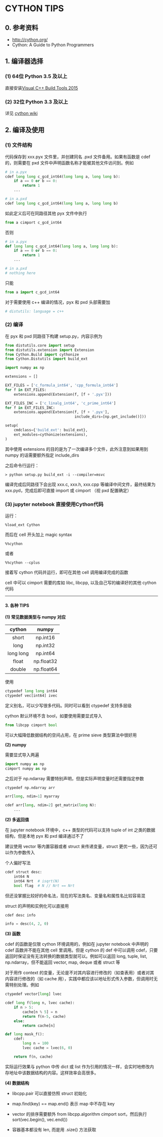 CYTHON TIPS
===============



## 0. 参考资料

- http://cython.org/
- Cython: A Guide to Python Programmers



## 1. 编译器选择

### (1) 64位 Python 3.5 及以上

直接安装[Visual C++ Build Tools 2015](http://go.microsoft.com/fwlink/?LinkId=691126)

### (2) 32位 Python 3.3 及以上

详见 [cython wiki](https://github.com/cython/cython/wiki/CythonExtensionsOnWindows)



## 2. 编译及使用

### (1) 文件结构

代码保存到 xxx.pyx 文件里，并创建同名 .pxd 文件备用。如果有函数是 cdef 的，则需要在 pxd 文件中声明函数名称才能被其他文件访问到。例如

```python
# in a.pyx
cdef long long c_gcd_int64(long long a, long long b):
    if a == 0 or b == 0:
        return 1
    ...

# in a.pxd
cdef long long c_gcd_int64(long long a, long long b)
```

如此定义后可在同路径其他 pyx 文件中执行

```python
from a cimport c_gcd_int64
```

否则

```python
# in a.pyx
def long long c_gcd_int64(long long a, long long b):
    if a == 0 or b == 0:
        return 1
    ...

# in a.pxd
# nothing here
```

只能

```python
from a import c_gcd_int64
```

对于需要使用 c++ 编译的情况，pyx 和 pxd 头部需要加

```python
# distutils: language = c++
```

### (2) 编译

在 pyx 和 pxd 同路径下构建 setup.py，内容示例为

```python
from distutils.core import setup
from distutils.extension import Extension
from Cython.Build import cythonize
from Cython.Distutils import build_ext

import numpy as np

extensions = []

EXT_FILES = ['c_formula_int64', 'cpp_formula_int64']
for f in EXT_FILES:
    extensions.append(Extension(f, [f + '.pyx']))

EXT_FILES_INC = ['c_linalg_int64', 'c_prime_int64']
for f in EXT_FILES_INC:
    extensions.append(Extension(f, [f + '.pyx'],
                                include_dirs=[np.get_include()]))

setup(
    cmdclass={'build_ext': build_ext},
    ext_modules=cythonize(extensions),
)
```

其中使用 extensions 的目的是为了一次编译多个文件，此外注意到如果用到 numpy 的话需要额外指定 include_dirs

之后命令行运行：

```shell
> python setup.py build_ext -i --compiler=msvc
```

编译完成后同路径下会出现 xxx.c, xxx.h, xxx.cpp 等编译中间文件，最终结果为 xxx.pyd，完成后即可直接 import 或 cimport （视 pxd 配置确定）

### (3) jupyter notebook 直接使用Cython代码

运行：

    %load_ext Cython

而后在 cell 开头加上 magic syntax

    %%cython

或者

    %%cython --cplus

接着写 cython 代码并运行，即可在其他 cell 调用编译完成的函数

cell 中可以 cimport 需要的库如 libc, libcpp, 以及自己写的编译好的其他 cython 代码

---

#### 3. 各种 TIPS

**(1) 常见数据类型与 numpy 对应**

|cython|numpy|
|:-:|:-:|
|short|np.int16|
|long|np.int32|
|long long|np.int64|
|float|np.float32|
|double|np.float64|

使用

```python
ctypedef long long int64
ctypedef vec[int64] ivec
```

定义别名，可以少写很多代码。同时可以看到 ctypedef 支持多层级

cython 默认环境不含 bool，如要使用需要显式导入

```python
from libcpp cimport bool
```

可以大幅降低数据结构的空间占用，在 prime sieve 类型算法中很好用

**(2) numpy**

需要显式导入两遍

```python
import numpy as np
cimport numpy as np
```

之后对于 np.ndarray 需要特别声明，但是实际声明变量时还需要指定参数

```python
ctypedef np.ndarray arr

arr[long, ndim=1] myarray

cdef arr[long, ndim=2] get_matrix(long N):
    ...
```

**(2) 多返回值**

在 jupyter notebook 环境中，c++ 类型的代码可以支持 tuple of int 之类的数据结构，但是本地 pyx 和 pxd 编译通过不了

建议使用 vector 等内置容器或者 struct 来传递变量，struct 更优一些，因为还可以作为参数传入

个人偏好写法

```python
cdef struct desc:
    int64 N
    int64 Nrt  # isqrt(N)
    bool flag  # N // Nrt == Nrt
```

但还没掌握比较好的命名法，现在的写法类名、变量名和属性名比较容易混

struct 的声明和实例化可以直接用

```python
cdef desc info

info = desc(4, 2, 0)
```

**(3) 函数**

cdef 的函数是仅限 cython 环境调用的，例如在 jupyter notebook 中声明的 cdef 函数并不能在其他 cell 里调用。但是 cython 的 def 中可以调用 cdef，只要返回时保证没有无法转换的数据类型就可以。例如可以返回 long, tuple, list, np.ndarray，但不能返回 vector, map, deque 或者 struct 等

对于用作 context 的变量，无论是不对其内容进行修改的（如查表用）或者对其内容进行修改的（如 cache 用），实践中都应该以地址形式传入参数，但调用时无需特别处理。例如

```python
ctypedef vector[long] lvec

cdef long f(long n, lvec cache):
    if n > 5:
        cache[n % 5] = n
        return f(n-5, cache)
    else:
        return cache[n]

def long mask_f():
    cdef:
        long n = 100
        lvec cache = lvec(6, 0)

    return f(n, cache)
```

实际运行效果与 python 中传 dict 或 list 作为引用的情况一样，会实时地修改内存地址中该数据结构的内容。这样效率会高很多。

**(4) 数据结构**

- libcpp.pair 可以直接仿照 struct 初始化

- map.find(key) == map.end() 表示 map 中不存在 key

- vector 的排序需要额外 from libcpp.algorithm cimport sort，然后执行 sort(vec.begin(), vec.end())

- 容器基本都没有 len, 而是用 .size() 方法获取
